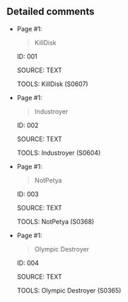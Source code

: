 ## Detailed comments

* Page #1:
    > KillDisk

    ID: 001

    SOURCE: TEXT

    TOOLS: KillDisk (S0607)

* Page #1:
    > Industroyer

    ID: 002

    SOURCE: TEXT

    TOOLS: Industroyer (S0604)

* Page #1:
    > NotPetya

    ID: 003

    SOURCE: TEXT

    TOOLS: NotPetya (S0368)

* Page #1:
    > Olympic Destroyer

    ID: 004

    SOURCE: TEXT

    TOOLS: Olympic Destroyer (S0365)